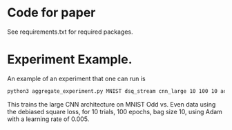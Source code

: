 # Code for paper

See requirements.txt for required packages.


# Experiment Example.
An example of an experiment that one can run is

```bash
python3 aggregate_experiment.py MNIST dsq_stream cnn_large 10 100 10 adam 0.005
```

This trains the large CNN architecture on MNIST Odd vs. Even data using the debiased square loss, for 10 trials, 100 epochs, bag size 10, using Adam with a learning rate of 0.005. 